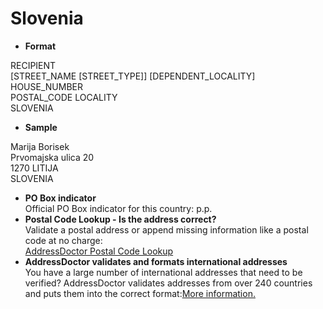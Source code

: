 Slovenia
========

- **Format**

RECIPIENT  
[STREET_NAME [STREET_TYPE]] [DEPENDENT_LOCALITY] HOUSE_NUMBER  
POSTAL_CODE LOCALITY  
SLOVENIA
- **Sample**

Marija Borisek  
Prvomajska ulica 20  
1270 LITIJA  
SLOVENIA
- **PO Box indicator**  
Official PO Box indicator for this country: p.p.
- **Postal Code Lookup - Is the address correct?**  
Validate a postal address or append missing information like a postal code at no charge:  
[AddressDoctor Postal Code Lookup](http://lookup.addressdoctor.com/lookup/default.aspx?lang=en&country=SVN)
- **AddressDoctor validates and formats international addresses**  
You have a large number of international addresses that need to be verified? AddressDoctor validates addresses from over 240 countries and puts them into the correct format:[More information.](index.php?id=31&L=1)